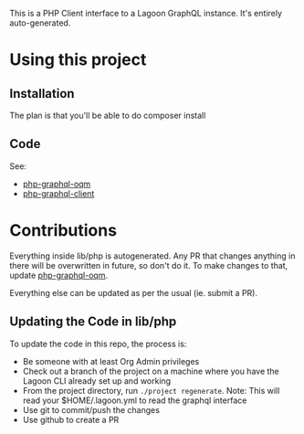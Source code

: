This is a PHP Client interface to a Lagoon GraphQL instance.  It's entirely auto-generated.

# Using this project

## Installation

The plan is that you'll be able to do composer install

## Code

See:

-	[php-graphql-oqm](https://github.com/mghoneimy/php-graphql-oqm)
-	[php-graphql-client](https://github.com/mghoneimy/php-graphql-client)

# Contributions

Everything inside lib/php is autogenerated.  Any PR that changes anything in 
there will be overwritten in future, so don't do it.  To make changes to that,
update [php-graphql-oqm](https://github.com/mghoneimy/php-graphql-oqm).  

Everything else can be updated as per the usual (ie. submit a PR).  

## Updating the Code in lib/php

To update the code in this repo, the process is:

-	Be someone with at least Org Admin privileges
-	Check out a branch of the project on a machine where you have the 
	Lagoon CLI already set up and working
-	From the project directory, run `./project regenerate`.  Note: This 
	will read your $HOME/.lagoon.yml to read the graphql interface
-	Use git to commit/push the changes
-	Use github to create a PR
